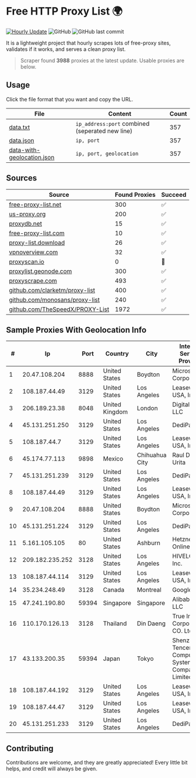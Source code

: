 
# Free HTTP Proxy List 🌍

[![Hourly Update](https://github.com/mertguvencli/http-proxy-list/actions/workflows/main.yml/badge.svg?branch=main)](https://github.com/mertguvencli/http-proxy-list/actions/workflows/main.yml)
![GitHub](https://img.shields.io/github/license/mertguvencli/http-proxy-list)
![GitHub last commit](https://img.shields.io/github/last-commit/mertguvencli/http-proxy-list)

It is a lightweight project that hourly scrapes lots of free-proxy sites, validates if it works, and serves a clean proxy list.


> Scraper found **3988** proxies at the latest update. Usable proxies are below.

## Usage

Click the file format that you want and copy the URL.


|File|Content|Count|
|----|-------|-----|
|[data.txt](https://raw.githubusercontent.com/mertguvencli/http-proxy-list/main/proxy-list/data.txt)|`ip_address:port` combined (seperated new line)|357|
|[data.json](https://raw.githubusercontent.com/mertguvencli/http-proxy-list/main/proxy-list/data.json)|`ip, port`|357|
|[data-with-geolocation.json](https://raw.githubusercontent.com/mertguvencli/http-proxy-list/main/proxy-list/data-with-geolocation.json)|`ip, port, geolocation`|357|

## Sources

|Source|Found Proxies|Succeed|
|------|-------------|-------|
|[free-proxy-list.net](https://free-proxy-list.net)|300|✅|
|[us-proxy.org](https://www.us-proxy.org)|200|✅|
|[proxydb.net](http://proxydb.net)|15|✅|
|[free-proxy-list.com](https://free-proxy-list.com/?page=&port=&type%5B%5D=http&type%5B%5D=https&up_time=0&search=Search)|10|✅|
|[proxy-list.download](https://www.proxy-list.download/HTTP)|26|✅|
|[vpnoverview.com](https://vpnoverview.com/privacy/anonymous-browsing/free-proxy-servers)|32|✅|
|[proxyscan.io](https://www.proxyscan.io)|0|🚫|
|[proxylist.geonode.com](https://proxylist.geonode.com/api/proxy-list?limit=300&page=1&sort_by=lastChecked&sort_type=desc&protocols=http,https)|300|✅|
|[proxyscrape.com](https://api.proxyscrape.com/v2/?request=displayproxies&protocol=http&timeout=10000&country=all&ssl=all&anonymity=all)|493|✅|
|[github.com/clarketm/proxy-list](https://raw.githubusercontent.com/clarketm/proxy-list/master/proxy-list-raw.txt)|400|✅|
|[github.com/monosans/proxy-list](https://raw.githubusercontent.com/monosans/proxy-list/main/proxies/http.txt)|240|✅|
|[github.com/TheSpeedX/PROXY-List](https://raw.githubusercontent.com/TheSpeedX/PROXY-List/master/http.txt)|1972|✅|


## Sample Proxies With Geolocation Info

|#|Ip|Port|Country|City|Internet Service Provider|
|-|--|----|-------|----|-------------------------|
|1|20.47.108.204|8888|United States|Boydton|Microsoft Corporation|
|2|108.187.44.49|3129|United States|Los Angeles|Leaseweb USA, Inc.|
|3|206.189.23.38|8048|United Kingdom|London|DigitalOcean, LLC|
|4|45.131.251.250|3129|United States|Los Angeles|DediPath|
|5|108.187.44.7|3129|United States|Los Angeles|Leaseweb USA, Inc.|
|6|45.174.77.113|9898|Mexico|Chihuahua City|Raul Duarte Urita|
|7|45.131.251.239|3129|United States|Los Angeles|DediPath|
|8|108.187.44.49|3129|United States|Los Angeles|Leaseweb USA, Inc.|
|9|20.47.108.204|8888|United States|Boydton|Microsoft Corporation|
|10|45.131.251.224|3129|United States|Los Angeles|DediPath|
|11|5.161.105.105|80|United States|Ashburn|Hetzner Online GmbH|
|12|209.182.235.252|3128|United States|Los Angeles|HIVELOCITY, Inc.|
|13|108.187.44.114|3129|United States|Los Angeles|Leaseweb USA, Inc.|
|14|35.234.248.49|3128|Canada|Montreal|Google LLC|
|15|47.241.190.80|59394|Singapore|Singapore|Alibaba.com LLC|
|16|110.170.126.13|3128|Thailand|Din Daeng|True Internet Corporation CO. Ltd.|
|17|43.133.200.35|59394|Japan|Tokyo|Shenzhen Tencent Computer Systems Company Limited|
|18|108.187.44.192|3129|United States|Los Angeles|Leaseweb USA, Inc.|
|19|108.187.44.47|3129|United States|Los Angeles|Leaseweb USA, Inc.|
|20|45.131.251.233|3129|United States|Los Angeles|DediPath|



## Contributing

Contributions are welcome, and they are greatly appreciated! Every
little bit helps, and credit will always be given.

